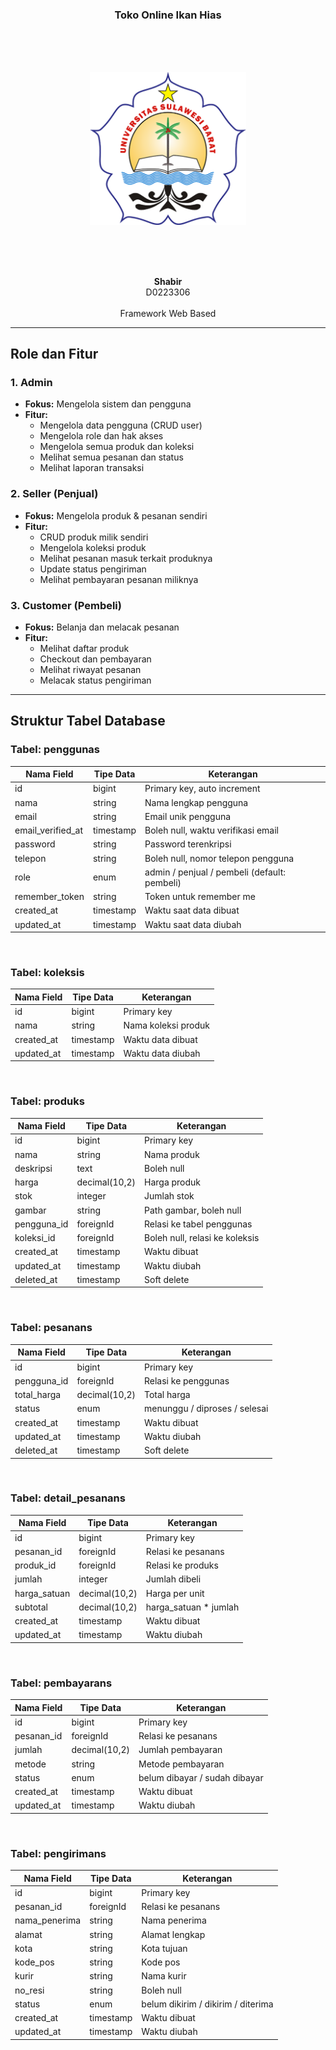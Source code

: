 <h3 align="center">Toko Online Ikan Hias</h3>
<br><br><br>

<p align="center">
  <img src="LOGO-USB.png" width="250px" />
</p>

<br><br><br>

<p align="center"><strong>Shabir</strong><br/>
D0223306<br/><br/>
Framework Web Based<br/></p>

---

<h2>Role dan Fitur</h2>

<h3>1. Admin</h3>
<ul>
  <li><strong>Fokus:</strong> Mengelola sistem dan pengguna</li>
  <li><strong>Fitur:</strong>
    <ul>
      <li>Mengelola data pengguna (CRUD user)</li>
      <li>Mengelola role dan hak akses</li>
      <li>Mengelola semua produk dan koleksi</li>
      <li>Melihat semua pesanan dan status</li>
      <li>Melihat laporan transaksi</li>
    </ul>
  </li>
</ul>

<h3>2. Seller (Penjual)</h3>
<ul>
  <li><strong>Fokus:</strong> Mengelola produk & pesanan sendiri</li>
  <li><strong>Fitur:</strong>
    <ul>
      <li>CRUD produk milik sendiri</li>
      <li>Mengelola koleksi produk</li>
      <li>Melihat pesanan masuk terkait produknya</li>
      <li>Update status pengiriman</li>
      <li>Melihat pembayaran pesanan miliknya</li>
    </ul>
  </li>
</ul>

<h3>3. Customer (Pembeli)</h3>
<ul>
  <li><strong>Fokus:</strong> Belanja dan melacak pesanan</li>
  <li><strong>Fitur:</strong>
    <ul>
      <li>Melihat daftar produk</li>
      <li>Checkout dan pembayaran</li>
      <li>Melihat riwayat pesanan</li>
      <li>Melacak status pengiriman</li>
    </ul>
  </li>
</ul>

---


<h2>Struktur Tabel Database</h2>

<h3>Tabel: penggunas</h3>
<table>
  <thead>
    <tr><th>Nama Field</th><th>Tipe Data</th><th>Keterangan</th></tr>
  </thead>
  <tbody>
    <tr><td>id</td><td>bigint</td><td>Primary key, auto increment</td></tr>
    <tr><td>nama</td><td>string</td><td>Nama lengkap pengguna</td></tr>
    <tr><td>email</td><td>string</td><td>Email unik pengguna</td></tr>
    <tr><td>email_verified_at</td><td>timestamp</td><td>Boleh null, waktu verifikasi email</td></tr>
    <tr><td>password</td><td>string</td><td>Password terenkripsi</td></tr>
    <tr><td>telepon</td><td>string</td><td>Boleh null, nomor telepon pengguna</td></tr>
    <tr><td>role</td><td>enum</td><td>admin / penjual / pembeli (default: pembeli)</td></tr>
    <tr><td>remember_token</td><td>string</td><td>Token untuk remember me</td></tr>
    <tr><td>created_at</td><td>timestamp</td><td>Waktu saat data dibuat</td></tr>
    <tr><td>updated_at</td><td>timestamp</td><td>Waktu saat data diubah</td></tr>
  </tbody>
</table><br/>

<h3>Tabel: koleksis</h3>
<table>
  <thead>
    <tr><th>Nama Field</th><th>Tipe Data</th><th>Keterangan</th></tr>
  </thead>
  <tbody>
    <tr><td>id</td><td>bigint</td><td>Primary key</td></tr>
    <tr><td>nama</td><td>string</td><td>Nama koleksi produk</td></tr>
    <tr><td>created_at</td><td>timestamp</td><td>Waktu data dibuat</td></tr>
    <tr><td>updated_at</td><td>timestamp</td><td>Waktu data diubah</td></tr>
  </tbody>
</table><br/>

<h3>Tabel: produks</h3>
<table>
  <thead>
    <tr><th>Nama Field</th><th>Tipe Data</th><th>Keterangan</th></tr>
  </thead>
  <tbody>
    <tr><td>id</td><td>bigint</td><td>Primary key</td></tr>
    <tr><td>nama</td><td>string</td><td>Nama produk</td></tr>
    <tr><td>deskripsi</td><td>text</td><td>Boleh null</td></tr>
    <tr><td>harga</td><td>decimal(10,2)</td><td>Harga produk</td></tr>
    <tr><td>stok</td><td>integer</td><td>Jumlah stok</td></tr>
    <tr><td>gambar</td><td>string</td><td>Path gambar, boleh null</td></tr>
    <tr><td>pengguna_id</td><td>foreignId</td><td>Relasi ke tabel penggunas</td></tr>
    <tr><td>koleksi_id</td><td>foreignId</td><td>Boleh null, relasi ke koleksis</td></tr>
    <tr><td>created_at</td><td>timestamp</td><td>Waktu dibuat</td></tr>
    <tr><td>updated_at</td><td>timestamp</td><td>Waktu diubah</td></tr>
    <tr><td>deleted_at</td><td>timestamp</td><td>Soft delete</td></tr>
  </tbody>
</table><br/>

<h3>Tabel: pesanans</h3>
<table>
  <thead>
    <tr><th>Nama Field</th><th>Tipe Data</th><th>Keterangan</th></tr>
  </thead>
  <tbody>
    <tr><td>id</td><td>bigint</td><td>Primary key</td></tr>
    <tr><td>pengguna_id</td><td>foreignId</td><td>Relasi ke penggunas</td></tr>
    <tr><td>total_harga</td><td>decimal(10,2)</td><td>Total harga</td></tr>
    <tr><td>status</td><td>enum</td><td>menunggu / diproses / selesai</td></tr>
    <tr><td>created_at</td><td>timestamp</td><td>Waktu dibuat</td></tr>
    <tr><td>updated_at</td><td>timestamp</td><td>Waktu diubah</td></tr>
    <tr><td>deleted_at</td><td>timestamp</td><td>Soft delete</td></tr>
  </tbody>
</table><br/>

<h3>Tabel: detail_pesanans</h3>
<table>
  <thead>
    <tr><th>Nama Field</th><th>Tipe Data</th><th>Keterangan</th></tr>
  </thead>
  <tbody>
    <tr><td>id</td><td>bigint</td><td>Primary key</td></tr>
    <tr><td>pesanan_id</td><td>foreignId</td><td>Relasi ke pesanans</td></tr>
    <tr><td>produk_id</td><td>foreignId</td><td>Relasi ke produks</td></tr>
    <tr><td>jumlah</td><td>integer</td><td>Jumlah dibeli</td></tr>
    <tr><td>harga_satuan</td><td>decimal(10,2)</td><td>Harga per unit</td></tr>
    <tr><td>subtotal</td><td>decimal(10,2)</td><td>harga_satuan * jumlah</td></tr>
    <tr><td>created_at</td><td>timestamp</td><td>Waktu dibuat</td></tr>
    <tr><td>updated_at</td><td>timestamp</td><td>Waktu diubah</td></tr>
  </tbody>
</table><br/>

<h3>Tabel: pembayarans</h3>
<table>
  <thead>
    <tr><th>Nama Field</th><th>Tipe Data</th><th>Keterangan</th></tr>
  </thead>
  <tbody>
    <tr><td>id</td><td>bigint</td><td>Primary key</td></tr>
    <tr><td>pesanan_id</td><td>foreignId</td><td>Relasi ke pesanans</td></tr>
    <tr><td>jumlah</td><td>decimal(10,2)</td><td>Jumlah pembayaran</td></tr>
    <tr><td>metode</td><td>string</td><td>Metode pembayaran</td></tr>
    <tr><td>status</td><td>enum</td><td>belum dibayar / sudah dibayar</td></tr>
    <tr><td>created_at</td><td>timestamp</td><td>Waktu dibuat</td></tr>
    <tr><td>updated_at</td><td>timestamp</td><td>Waktu diubah</td></tr>
  </tbody>
</table><br/>

<h3>Tabel: pengirimans</h3>
<table>
  <thead>
    <tr><th>Nama Field</th><th>Tipe Data</th><th>Keterangan</th></tr>
  </thead>
  <tbody>
    <tr><td>id</td><td>bigint</td><td>Primary key</td></tr>
    <tr><td>pesanan_id</td><td>foreignId</td><td>Relasi ke pesanans</td></tr>
    <tr><td>nama_penerima</td><td>string</td><td>Nama penerima</td></tr>
    <tr><td>alamat</td><td>string</td><td>Alamat lengkap</td></tr>
    <tr><td>kota</td><td>string</td><td>Kota tujuan</td></tr>
    <tr><td>kode_pos</td><td>string</td><td>Kode pos</td></tr>
    <tr><td>kurir</td><td>string</td><td>Nama kurir</td></tr>
    <tr><td>no_resi</td><td>string</td><td>Boleh null</td></tr>
    <tr><td>status</td><td>enum</td><td>belum dikirim / dikirim / diterima</td></tr>
    <tr><td>created_at</td><td>timestamp</td><td>Waktu dibuat</td></tr>
    <tr><td>updated_at</td><td>timestamp</td><td>Waktu diubah</td></tr>
  </tbody>
</table><br/>
